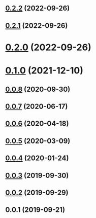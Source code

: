## [0.2.2](https://github.com/ecerroni/mongo-search-parameters/compare/v0.2.1...v0.2.2) (2022-09-26)



## [0.2.1](https://github.com/ecerroni/mongo-search-parameters/compare/v0.2.0...v0.2.1) (2022-09-26)



# [0.2.0](https://github.com/ecerroni/mongo-search-parameters/compare/v0.1.0...v0.2.0) (2022-09-26)



# [0.1.0](https://github.com/ecerroni/mongo-search-parameters/compare/v0.0.8...v0.1.0) (2021-12-10)



## [0.0.8](https://github.com/ecerroni/mongo-search-parameters/compare/v0.0.7...v0.0.8) (2020-09-30)



## [0.0.7](https://github.com/ecerroni/mongo-search-parameters/compare/v0.0.6...v0.0.7) (2020-06-17)



## [0.0.6](https://github.com/ecerroni/mongo-search-parameters/compare/v0.0.5...v0.0.6) (2020-04-18)



## [0.0.5](https://github.com/ecerroni/mongo-search-parameters/compare/v0.0.4...v0.0.5) (2020-03-09)



## [0.0.4](https://github.com/ecerroni/mongo-search-parameters/compare/v0.0.3...v0.0.4) (2020-01-24)



## [0.0.3](https://github.com/ecerroni/mongo-search-parameters/compare/v0.0.2...v0.0.3) (2019-09-30)



## [0.0.2](https://github.com/ecerroni/mongo-search-parameters/compare/v0.0.1...v0.0.2) (2019-09-29)



## 0.0.1 (2019-09-21)




